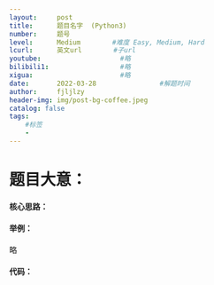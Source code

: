 ```yaml
---
layout:     post
title:      题目名字  (Python3)  
number:     题号               
level:      Medium        #难度 Easy, Medium, Hard
lcurl:      英文url        #子url
youtube:                    #略
bilibili1:                  #略
xigua:                      #略
date:       2022-03-28                #解题时间
author:     fjljlzy
header-img: img/post-bg-coffee.jpeg
catalog: false
tags: 
    #标签 
    - 
---
```

# 题目大意：


#### 核心思路：


#### 举例：
略

#### 代码：

```python

```
